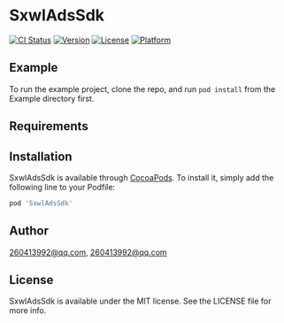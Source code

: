 # SxwlAdsSdk

[![CI Status](https://img.shields.io/travis/260413992@qq.com/SxwlAdsSdk.svg?style=flat)](https://travis-ci.org/260413992@qq.com/SxwlAdsSdk)
[![Version](https://img.shields.io/cocoapods/v/SxwlAdsSdk.svg?style=flat)](https://cocoapods.org/pods/SxwlAdsSdk)
[![License](https://img.shields.io/cocoapods/l/SxwlAdsSdk.svg?style=flat)](https://cocoapods.org/pods/SxwlAdsSdk)
[![Platform](https://img.shields.io/cocoapods/p/SxwlAdsSdk.svg?style=flat)](https://cocoapods.org/pods/SxwlAdsSdk)

## Example

To run the example project, clone the repo, and run `pod install` from the Example directory first.

## Requirements

## Installation

SxwlAdsSdk is available through [CocoaPods](https://cocoapods.org). To install
it, simply add the following line to your Podfile:

```ruby
pod 'SxwlAdsSdk'
```

## Author

260413992@qq.com, 260413992@qq.com

## License

SxwlAdsSdk is available under the MIT license. See the LICENSE file for more info.
